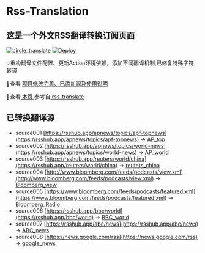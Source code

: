 #  Rss-Translation

## 这是一个外文RSS翻译转换订阅页面 

[![circle_translate](https://github.com/rcy1314/Rss-Translation/actions/workflows/circle_translate.yml/badge.svg)](https://github.com/rcy1314/Rss-Translation/actions/workflows/circle_translate.yml) [![Deploy](https://github.com/rcy1314/Rss-Translation/actions/workflows/jekyll-gh-pages.yml/badge.svg)](https://github.com/rcy1314/Rss-Translation/actions/workflows/jekyll-gh-pages.yml)

 💡重构翻译文件配置、更新Action环境依赖，添加不同翻译机制,已修复特殊字符转译

 📢查看 [项目修改完善、已添加源及使用说明](https://github.com/rcy1314/Rss-Translation/tree/main/illustrate)

 📢查看[ 本页 ](https://rcy1314.github.io/Rss-Translation) 参考自[ rss-translate ](https://github.com/talengu/rss-translate)

## 已转换翻译源
 - source001 [https://rsshub.app/apnews/topics/apf-topnews](https://rsshub.app/apnews/topics/apf-topnews) -> [AP_top](../../raw/main/rss/AP_top.xml)
 - source002 [https://rsshub.app/apnews/topics/world-news](https://rsshub.app/apnews/topics/world-news) -> [AP_world](../../raw/main/rss/AP_world.xml)
 - source003 [https://rsshub.app/reuters/world/china](https://rsshub.app/reuters/world/china) -> [reuters_china](../../raw/main/rss/reuters_china.xml)
 - source004 [http://www.bloomberg.com/feeds/podcasts/view.xml](http://www.bloomberg.com/feeds/podcasts/view.xml) -> [Bloomberg_view](../../raw/main/rss/Bloomberg_view.xml)
 - source005 [https://www.bloomberg.com/feeds/podcasts/featured.xml](https://www.bloomberg.com/feeds/podcasts/featured.xml) -> [Bloomberg_Radio](../../raw/main/rss/Bloomberg_Radio.xml)
 - source006 [https://rsshub.app/bbc/world](https://rsshub.app/bbc/world) -> [BBC_world](../../raw/main/rss/BBC_world.xml)
 - source007 [https://rsshub.app/abc/news](https://rsshub.app/abc/news) -> [ABC_news](../../raw/main/rss/ABC_news.xml)
 - source008 [https://news.google.com/rss](https://news.google.com/rss) -> [google_news](../../raw/main/rss/google_news.xml)
